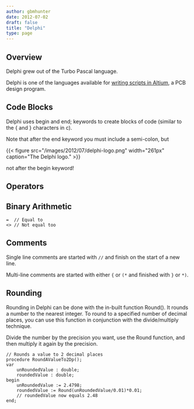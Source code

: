 ```yaml
---
author: gbmhunter
date: 2012-07-02
draft: false
title: "Delphi"
type: page
---
```


## Overview

Delphi grew out of the Turbo Pascal language.

Delphi is one of the languages available for [writing scripts in Altium](/electronics/general/altium/altium-scripting-and-using-the-api/), a PCB design program.

## Code Blocks

Delphi uses begin and end; keywords to create blocks of code (similar to the { and } characters in c).

Note that after the end keyword you must include a semi-colon, but

{{< figure src="/images/2012/07/delphi-logo.png" width="261px" caption="The Delphi logo."  >}}

not after the begin keyword!

## Operators

## Binary Arithmetic

```delphi    
=  // Equal to
<> // Not equal too
```

## Comments

Single line comments are started with `//` and finish on the start of a new line.

Multi-line comments are started with either `{` or `(*` and finished with `}` or `*)`.

## Rounding

Rounding in Delphi can be done with the in-built function Round(). It rounds a number to the nearest integer. To round to a specified number of decimal places, you can use this function in conjunction with the divide/multiply technique.

Divide the number by the precision you want, use the Round function, and then multiply it again by the precision.

```delphi    
// Rounds a value to 2 decimal places
procedure RoundAValueTo2Dp();
var
    unRoundedValue : double;
    roundedValue : double;
begin
    unRoundedValue := 2.4798;
    roundedValue := Round(unRoundedValue/0.01)*0.01;
    // roundedValue now equals 2.48
end;
```
